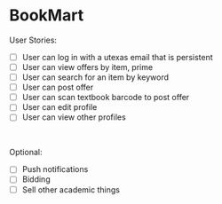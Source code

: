 # **BookMart**


User Stories: <br>
- [ ] User can log in with a utexas email that is persistent<br>
- [ ] User can view offers by item, prime<br>
- [ ] User can search for an item by keyword<br>
- [ ] User can post offer <br>
- [ ] User can scan textbook barcode to post offer <br>
- [ ] User can edit profile <br>
- [ ] User can view other profiles <br>
<br>

Optional: <br>
- [ ] Push notifications <br>
- [ ] Bidding <br>
- [ ] Sell other academic things <br>
<br>
